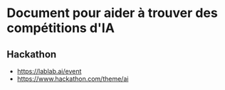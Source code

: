 # Document pour aider à trouver des compétitions d'IA

## Hackathon
- https://lablab.ai/event
- https://www.hackathon.com/theme/ai
